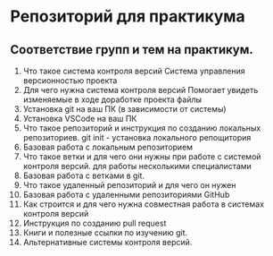 # Репозиторий для практикума
## Соответствие групп и тем на практикум.

1. Что такое система контроля версий
Система управления версионностью проекта
2. Для чего нужна система контроля версий
Помогает увидеть изменяемые в ходе доработке проекта файлы
3. Установка git на ваш ПК (в зависимости от системы)
4. Установка VSCode на ваш ПК
5. Что такое репозиторий и инструкция по созданию локальных репозиториев.
git init - установка локального репощитория
6. Базовая работа с локальным репозиторием
7. Что такое ветки и для чего они нужны при работе с системой контроля версий.
для работы несколькими специалистами
8. Базовая работа с ветками в git.
9. Что такое удаленный репозиторий и для чего он нужен
10. Базовая работа с удаленными репозиториями GitHub
11. Как строится и для чего нужна совместная работа в системах контроля версий
12. Инструкция по созданию pull request
13. Книги и полезные ссылки по изучению git.
14. Альтернативные системы контроля версий.
